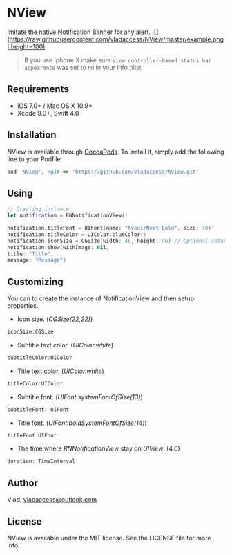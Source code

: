 # NView
Imitate the native Notification Banner for any alert.
[![](https://raw.githubusercontent.com/vladaccess/NView/master/example.png | height=100) ](https://raw.githubusercontent.com/vladaccess/NView/master/example.png)
> If you use Iphone X make sure `View controller-based status bar appearance` was set to `NO` in your info.plist


## Requirements
* iOS 7.0+ / Mac OS X 10.9+
* Xcode 9.0+, Swift 4.0

## Installation

NView is available through [CocoaPods](https://cocoapods.org). To install
it, simply add the following line to your Podfile:

```ruby
pod 'NView', :git => 'https://github.com/vladaccess/NView.git'
```

## Using
```swift
// Creating instance
let notification = RNNotificationView()

notification.titleFont = UIFont(name: "AvenirNext-Bold", size: 10)!
notification.titleColor = UIColor.blueColor()
notification.iconSize = CGSize(width: 46, height: 46) // Optional setup
notification.show(withImage: nil,
title: "Title",
message: "Message")
```

## Customizing
You can to create the instance of NotificationView and then setup properties.
* Icon size. (*CGSize(22,22)*)
```swift
iconSize:CGSize
```
* Subtitle text color. (*UIColor.white*)
```swift
subtitleColor:UIColor
```
* Title text color. (*UIColor.white*)
```swift
titleColor:UIColor
```
* Subtitle font. (*UIFont.systemFontOfSize(13)*)
```swift
subtitleFont: UIFont
```
* Title font. (*UIFont.boldSystemFontOfSize(14)*)
```swift
titleFont:UIFont
```
* The time where *RNNotificationView* stay on *UIView*. (4.0)
```swift
duration: TimeInterval
```


## Author

Vlad, vladaccess@outlook.com

## License

NView is available under the MIT license. See the LICENSE file for more info.
